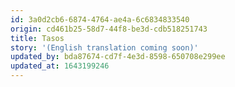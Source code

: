 ```yaml
---
id: 3a0d2cb6-6874-4764-ae4a-6c6834833540
origin: cd461b25-58d7-44f8-be3d-cdb518251743
title: Tasos
story: '(English translation coming soon)'
updated_by: bda87674-cd7f-4e3d-8598-650708e299ee
updated_at: 1643199246
---
```

